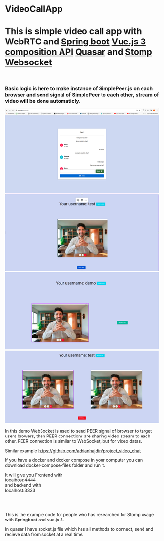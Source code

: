 # VideoCallApp
<h1>This is simple video call app with WebRTC and  <u>Spring boot</u> <u>Vue.js 3 composition API</u> <u>Quasar</u> and <u>Stomp Websocket</u></h1>
<br>
<h3> Basic logic is here to make instance of SimplePeer.js on each browser and send signal of  SimplePeer to each other, stream of video will be done automaticly. </h3>
<img src="https://github.com/JimmyShukurow/VideoCallApp/blob/main/images/demo.png" alt="demo">
<img src="https://github.com/JimmyShukurow/VideoCallApp/blob/main/images/call.png" alt="call">
<img src="https://github.com/JimmyShukurow/VideoCallApp/blob/main/images/answer.png" alt="answer">
<img src="https://github.com/JimmyShukurow/VideoCallApp/blob/main/images/Video-call-final.png" alt="final">
<p>In this demo WebSocket is used to send PEER signal of browser to target users browers, then PEER connections are sharing video stream to each other. PEER connection is similar to WebSocket, but for video datas. </p>
<p> Similar example <a href="https://github.com/adrianhajdin/project_video_chat">https://github.com/adrianhajdin/project_video_chat</a>
<p> If you have a docker and docker compose in your computer you can download docker-compose-files folder and run it. </p>
<p>It will give you Frontend with <br>localhost:4444<br> and backend with <br>localhost:3333<br></p>
<br>
<br>
<p>This is the example code for people who has researched for Stomp usage with Springboot and vue.js 3. </p>
<p>In quasar I have socket.js file which has all methods to connect, send and recieve data from socket at a real time. </p>
